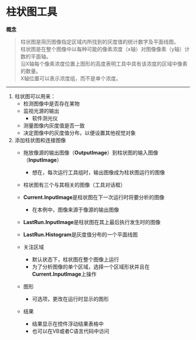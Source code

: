 # 柱状图工具

**概念**

> 柱状图是简历图像指定区域内所找到的灰度值的统计数字及平面线图。  
> 柱状图是在整个图像中以每种可能的像素浓度（x轴）对图像像素（y轴）计数的平面轴。  
> 沿X轴每个像素浓度位置上图形的高度表明工具中具有该浓度的区域中像素的数量。  
> X轴位置可以表示浓度组，而不是单个浓度。  
---
1. 柱状图可以用来：
    - 检测图像中是否存在某物
    - 监视光源的输出
        - 软件测光仪
    - 测量图像内灰度值是否一致
    - 决定图像中的灰度值分布，以便设置其他视觉对象
2. 添加柱状图和连接图像
    - 拖放像源的输出图像（**OutputImage**）到柱状图的输入图像（**InputImage**）
        - 想在，每次运行工具组时，输出图像成为柱状图运行的图像
    - 柱状图有三个与其相关的图像（工具对话框）
    - **Current.InputImage**是柱状图在下一次运行时将要分析的图像
        - 在本例中，图像来源于像源的输出图像
        
    - **LastRun.InputImage**是柱状图在其上最后执行发生时的图像
    - **LastRun.Histogram**是灰度值分布的一个平面线图
    - 关注区域
        - 默认状态下，柱状图在整个图像上运行
        - 为了分析图像的单个区域，选择一个区域形状并且在**Current.InputImage**上操作
    - 图形
        - 可选项，更改在运行时显示的图形
    - 结果
        - 结果显示在控件浮动结果表格中
        - 也可以在VB或者C语言代码中访问